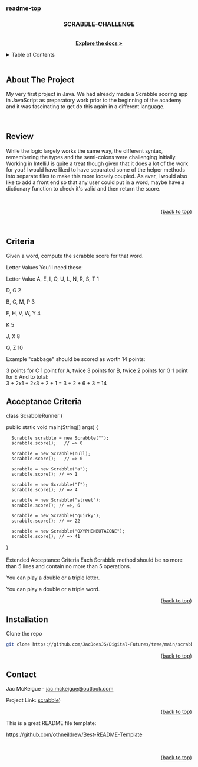 ### readme-top
<h3 align="center">SCRABBLE-CHALLENGE</h3>
  <p align="center">
      <br />
    <a href="https://github.com/JacDoesJS/Digital-Futures/tree/main/scrabble-scorer"><strong>Explore the docs »</strong></a>
    <br />
  </p>
</div>


<!-- TABLE OF CONTENTS -->
<details>
  <summary>Table of Contents</summary>
  <ol>
    <li>
      <a href="#about-the-project">About The Project</a>
      <ul>
        <li><a href="#review">Review</a></li>
      </ul>
    </li>
        <li><a href="#installation">Installation</a></li>
    <li><a href="#criteria">Criteria</a></li>
      </ul>
    </li>
    <li><a href="#contact">Contact</a></li>
  
  </ol>
</details>

</br>
<!-- ABOUT THE PROJECT -->  

## About The Project

My very first project in Java. We had already made a Scrabble scoring app in JavaScript as preparatory work prior to the beginning of the academy and it was fascinating to get do this again in a different language.


</br>

## Review
While the logic largely works the same way, the different syntax, remembering the types and the semi-colons were challenging initially. Working in IntelliJ is quite a treat though given that it does a lot of the work for you!
I would have liked to have separated some of the helper methods into separate files to make this more loosely coupled. As ever, I would also like to add a front end so that any user could put in a word, maybe have a dictionary function to check it's valid and then return the score.

</br>
<p align="right">(<a href="#readme-top">back to top</a>)</p>
</br>

## Criteria
Given a word, compute the scrabble score for that word.  


Letter Values
You'll need these:
<br>

Letter	Value
A, E, I, O, U, L, N, R, S, T	1  

D, G	2  

B, C, M, P	3  

F, H, V, W, Y	4 

K	5  

J, X	8  

Q, Z	10  

Example "cabbage" should be scored as worth 14 points:
<br>

3 points for C
1 point for A, twice
3 points for B, twice
2 points for G
1 point for E
And to total:
<br>
3 + 2x1 + 2x3 + 2 + 1
= 3 + 2 + 6 + 3
= 14

## Acceptance Criteria
class ScrabbleRunner {

   public static void main(String[] args) {  
   
      Scrabble scrabble = new Scrabble("");
      scrabble.score();   // => 0

      scrabble = new Scrabble(null);
      scrabble.score();   // => 0

      scrabble = new Scrabble("a");
      scrabble.score(); // => 1

      scrabble = new Scrabble("f");
      scrabble.score(); // => 4

      scrabble = new Scrabble("street");
      scrabble.score(); // =>, 6

      scrabble = new Scrabble("quirky");
      scrabble.score(); // => 22

      scrabble = new Scrabble("OXYPHENBUTAZONE");
      scrabble.score(); // => 41
     
     
}  
<br>
Extended Acceptance Criteria
Each Scrabble method should be no more than 5 lines and contain no more than 5 operations.

You can play a double or a triple letter.

You can play a double or a triple word.
<br>

<p align="right">(<a href="#readme-top">back to top</a>)</p>

  
## Installation

Clone the repo
   ```sh
   git clone https://github.com/JacDoesJS/Digital-Futures/tree/main/scrabble-scorer
   
   ```

<p align="right">(<a href="#readme-top">back to top</a>)</p>

<!-- CONTACT -->
## Contact

Jac McKeigue - jac.mckeigue@outlook.com

Project Link: [scrabble](https://github.com/JacDoesJS/Digital-Futures/tree/main/scrabble-scorer))

<p align="right">(<a href="#readme-top">back to top</a>)</p>




This is a great README file template:  

https://github.com/othneildrew/Best-README-Template  

</br>


<p align="right">(<a href="#readme-top">back to top</a>)</p>


